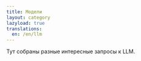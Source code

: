 ```yaml
---
title: Модели
layout: category
lazyload: true
translations:
  en: /en/llm
---
```

Тут собраны разные интересные запросы к LLM.
